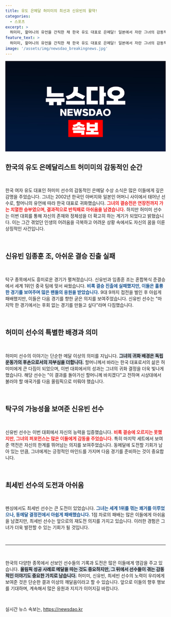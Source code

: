 ```yaml
---
title: 유도 은메달 허미미의 최선과 신유빈의 활약!
categories:
  - 스포츠
excerpt: >
  허미미, 할머니의 유언을 간직한 채 한국 유도 대표로 은메달! 일본에서 자란 그녀의 감동적인 여정과 신유빈의 탁구 도전이 눈길을 끌고 있다. 지금 바로 확인하세요!
feature_text: >
  허미미, 할머니의 유언을 간직한 채 한국 유도 대표로 은메달! 일본에서 자란 그녀의 감동적인 여정과 신유빈의 탁구 도전이 눈길을 끌고 있다. 지금 바로 확인하세요!
image: '/assets/img/newsdao_breakingnews.jpg'
---
```


<p><img src="/assets/img/newsdao_breakingnews.jpg" alt="firstkoreanews 속보" /></p>

<h2 data-ke-size="size26">한국의 유도 은메달리스트 허미미의 감동적인 순간</h2>

<p data-ke-size="size16">&nbsp;</p>

<p data-ke-size="size16">한국 여자 유도 대표인 허미미 선수의 감동적인 은메달 수상 소식은 많은 이들에게 깊은 감명을 주었습니다. 그녀는 2002년 한국인 아버지와 일본인 어머니 사이에서 태어난 선수로, 할머니의 유언에 따라 한국 대표로 귀화했습니다. <b><span style="color: #ee2323;">그녀의 결승전은 연장전까지 가는 치열한 승부였으며, 결과적으로 반칙패로 아쉬움을 남겼습니다.</span></b> 하지만 허미미 선수는 이번 대회를 통해 자신의 존재와 정체성을 더 확고히 하는 계기가 되었다고 밝혔습니다. 이는 그간 겪었던 인생의 어려움을 극복하고 어려운 상황 속에서도 자신의 꿈을 이룬 상징적인 사건입니다.</p>

<p data-ke-size="size16">&nbsp;</p>

<h2 data-ke-size="size26">신유빈 임종훈 조, 아쉬운 결승 진출 실패</h2>

<p data-ke-size="size16">&nbsp;</p>

<p data-ke-size="size16">탁구 종목에서도 흥미로운 경기가 펼쳐졌습니다. 신유빈과 임종훈 조는 혼합복식 준결승에서 세계 1위인 중국 팀에 맞서 싸웠습니다. <b><span style="color: #1a5490;">비록 결승 진출에 실패했지만, 이들은 훌륭한 경기를 보여주며 많은 팬들의 응원을 받았습니다.</span></b> 9대 9까지 접전을 벌인 후 아쉽게 패배했지만, 이들은 다음 경기를 향한 굳은 의지를 보여주었습니다. 신유빈 선수는 "마지막 한 경기에서는 후회 없는 경기를 만들고 싶다"라며 다짐했습니다.</p>

<p data-ke-size="size16">&nbsp;</p>

<h2 data-ke-size="size26">허미미 선수의 특별한 배경과 의미</h2>

<p data-ke-size="size16">&nbsp;</p>

<p data-ke-size="size16">허미미 선수의 이야기는 단순한 메달 이상의 의미를 지닙니다. <b><span style="background-color: #21538527;">그녀의 귀화 배경은 독립운동가의 후손으로서의 자부심을 더합니다.</span></b> 할머니께서 바라는 한국 대표로서의 삶은 허미미에게 큰 다짐이 되었으며, 이번 대회에서의 성과는 그녀의 귀화 결정을 더욱 빛나게 했습니다. 해당 선수는 "이 결과를 돌아가신 할머니께 바치겠다"고 전하며 시상대에서 불러야 할 애국가를 다음 올림픽으로 미뤄야 했습니다.</p>

<p data-ke-size="size16">&nbsp;</p>

<h2 data-ke-size="size26">탁구의 가능성을 보여준 신유빈 선수</h2>

<p data-ke-size="size16">&nbsp;</p>

<p data-ke-size="size16">신유빈 선수는 이번 대회에서 자신의 능력을 입증했습니다. <b><span style="color: #ee2323;">비록 결승에 오르지는 못했지만, 그녀의 퍼포먼스는 많은 이들에게 감동을 주었습니다.</span></b> 특히 마지막 세트에서 보여준 역전은 자신의 한계를 뛰어넘는 의지를 보여주었습니다. 동메달에 도전할 기회가 남아 있는 만큼, 그녀에게는 긍정적인 마인드를 가지며 다음 경기를 준비하는 것이 중요합니다.</p>

<p data-ke-size="size16">&nbsp;</p>

<h2 data-ke-size="size26">최세빈 선수의 도전과 아쉬움</h2>

<p data-ke-size="size16">&nbsp;</p>

<p data-ke-size="size16">펜싱에서도 최세빈 선수는 큰 도전이 있었습니다. <b><span style="color: #1a5490;">그녀는 세계 1위를 꺾는 쾌거를 이루었으나, 동메달 결정전에서 아쉽게 패배했습니다.</span></b> 1점 차로의 패배는 많은 이들에게 아쉬움을 남겼지만, 최세빈 선수는 앞으로의 재도전 의지를 가지고 있습니다. 이러한 경험은 그녀가 더욱 발전할 수 있는 기회가 될 것입니다.</p>

<p data-ke-size="size16">&nbsp;</p>

<hr />

<p data-ke-size="size16">&nbsp;</p>

<p data-ke-size="size16">한국의 다양한 종목에서 선보인 선수들의 기록과 도전은 많은 이들에게 영감을 주고 있습니다. <b><span style="background-color: #21538527;">올림픽 성공 사례로 메달을 따는 것도 중요하지만, 그 뒤에서 선수들이 겪는 감동적인 이야기도 중요한 가치로 남습니다.</span></b> 허미미, 신유빈, 최세빈 선수의 노력이 우리에게 보여준 것은 단순한 결과 이상의 깨달음이라고 할 수 있습니다. 앞으로 이들의 향후 행보를 기대하며, 계속해서 많은 응원과 지지가 이어지길 바랍니다.</p>

<p data-ke-size="size16">&nbsp;</p>
실시간 뉴스 속보는, <a href="https://newsdao.kr" rel="dofollow">https://newsdao.kr</a>



